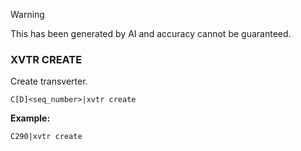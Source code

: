 > [!WARNING]
> This has been generated by AI and accuracy cannot be guaranteed.

### XVTR CREATE

Create transverter.

```
C[D]<seq_number>|xvtr create
```

**Example:**
```
C290|xvtr create
```
